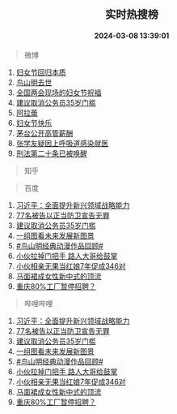 <div align="center"><h2>实时热搜榜</h2><h4>2024-03-08 13:39:01</h4></div>

> 微博  

1. [妇女节回归本质](https://s.weibo.com/weibo?q=%E5%A6%87%E5%A5%B3%E8%8A%82%E5%9B%9E%E5%BD%92%E6%9C%AC%E8%B4%A8&t=31&band_rank=1&Refer=top)<br />
2. [鸟山明去世](https://s.weibo.com/weibo?q=%23%E9%B8%9F%E5%B1%B1%E6%98%8E%E5%8E%BB%E4%B8%96%23&t=31&band_rank=2&Refer=top)<br />
3. [全国两会现场的妇女节祝福](https://s.weibo.com/weibo?q=%23%E5%85%A8%E5%9B%BD%E4%B8%A4%E4%BC%9A%E7%8E%B0%E5%9C%BA%E7%9A%84%E5%A6%87%E5%A5%B3%E8%8A%82%E7%A5%9D%E7%A6%8F%23&t=31&band_rank=3&Refer=top)<br />
4. [建议取消公务员35岁门槛](https://s.weibo.com/weibo?q=%23%E5%BB%BA%E8%AE%AE%E5%8F%96%E6%B6%88%E5%85%AC%E5%8A%A1%E5%91%9835%E5%B2%81%E9%97%A8%E6%A7%9B%23&t=31&band_rank=4&Refer=top)<br />
5. [阿拉蕾](https://s.weibo.com/weibo?q=%E9%98%BF%E6%8B%89%E8%95%BE&t=31&band_rank=5&Refer=top)<br />
6. [妇女节快乐](https://s.weibo.com/weibo?q=%23%E5%A6%87%E5%A5%B3%E8%8A%82%E5%BF%AB%E4%B9%90%23&t=31&band_rank=6&Refer=top)<br />
7. [茅台公开高管薪酬](https://s.weibo.com/weibo?q=%23%E8%8C%85%E5%8F%B0%E5%85%AC%E5%BC%80%E9%AB%98%E7%AE%A1%E8%96%AA%E9%85%AC%23&t=31&band_rank=7&Refer=top)<br />
8. [张学友疑因上呼吸道感染就医](https://s.weibo.com/weibo?q=%23%E5%BC%A0%E5%AD%A6%E5%8F%8B%E7%96%91%E5%9B%A0%E4%B8%8A%E5%91%BC%E5%90%B8%E9%81%93%E6%84%9F%E6%9F%93%E5%B0%B1%E5%8C%BB%23&t=31&band_rank=8&Refer=top)<br />
9. [刑法第二十条已被唤醒](https://s.weibo.com/weibo?q=%23%E5%88%91%E6%B3%95%E7%AC%AC%E4%BA%8C%E5%8D%81%E6%9D%A1%E5%B7%B2%E8%A2%AB%E5%94%A4%E9%86%92%23&t=31&band_rank=9&Refer=top)<br />

> 知乎  


> 百度  

1. [习近平：全面提升新兴领域战略能力](https://www.baidu.com/s?wd=%E4%B9%A0%E8%BF%91%E5%B9%B3%EF%BC%9A%E5%85%A8%E9%9D%A2%E6%8F%90%E5%8D%87%E6%96%B0%E5%85%B4%E9%A2%86%E5%9F%9F%E6%88%98%E7%95%A5%E8%83%BD%E5%8A%9B&sa=fyb_news&rsv_dl=fyb_news)<br />
2. [77名被告以正当防卫宣告无罪](https://www.baidu.com/s?wd=77%E5%90%8D%E8%A2%AB%E5%91%8A%E4%BB%A5%E6%AD%A3%E5%BD%93%E9%98%B2%E5%8D%AB%E5%AE%A3%E5%91%8A%E6%97%A0%E7%BD%AA&sa=fyb_news&rsv_dl=fyb_news)<br />
3. [建议取消公务员35岁门槛](https://www.baidu.com/s?wd=%E5%BB%BA%E8%AE%AE%E5%8F%96%E6%B6%88%E5%85%AC%E5%8A%A1%E5%91%9835%E5%B2%81%E9%97%A8%E6%A7%9B&sa=fyb_news&rsv_dl=fyb_news)<br />
4. [一组图看未来发展新图景](https://www.baidu.com/s?wd=%E4%B8%80%E7%BB%84%E5%9B%BE%E7%9C%8B%E6%9C%AA%E6%9D%A5%E5%8F%91%E5%B1%95%E6%96%B0%E5%9B%BE%E6%99%AF&sa=fyb_news&rsv_dl=fyb_news)<br />
5. [#鸟山明经典动漫作品回顾#](https://www.baidu.com/s?wd=%23%E9%B8%9F%E5%B1%B1%E6%98%8E%E7%BB%8F%E5%85%B8%E5%8A%A8%E6%BC%AB%E4%BD%9C%E5%93%81%E5%9B%9E%E9%A1%BE%23&sa=fyb_news&rsv_dl=fyb_news)<br />
6. [小伙拉掉门把手 路人大哥给鼓掌](https://www.baidu.com/s?wd=%E5%B0%8F%E4%BC%99%E6%8B%89%E6%8E%89%E9%97%A8%E6%8A%8A%E6%89%8B+%E8%B7%AF%E4%BA%BA%E5%A4%A7%E5%93%A5%E7%BB%99%E9%BC%93%E6%8E%8C&sa=fyb_news&rsv_dl=fyb_news)<br />
7. [小伙相亲无果当红娘7年促成346对](https://www.baidu.com/s?wd=%E5%B0%8F%E4%BC%99%E7%9B%B8%E4%BA%B2%E6%97%A0%E6%9E%9C%E5%BD%93%E7%BA%A2%E5%A8%987%E5%B9%B4%E4%BF%83%E6%88%90346%E5%AF%B9&sa=fyb_news&rsv_dl=fyb_news)<br />
8. [马面裙成女性新中式的顶流](https://www.baidu.com/s?wd=%E9%A9%AC%E9%9D%A2%E8%A3%99%E6%88%90%E5%A5%B3%E6%80%A7%E6%96%B0%E4%B8%AD%E5%BC%8F%E7%9A%84%E9%A1%B6%E6%B5%81&sa=fyb_news&rsv_dl=fyb_news)<br />
9. [重庆80%工厂暂停招聘？](https://www.baidu.com/s?wd=%E9%87%8D%E5%BA%8680%25%E5%B7%A5%E5%8E%82%E6%9A%82%E5%81%9C%E6%8B%9B%E8%81%98%EF%BC%9F&sa=fyb_news&rsv_dl=fyb_news)<br />

> 哔哩哔哩  

1. [习近平：全面提升新兴领域战略能力](https://www.baidu.com/s?wd=%E4%B9%A0%E8%BF%91%E5%B9%B3%EF%BC%9A%E5%85%A8%E9%9D%A2%E6%8F%90%E5%8D%87%E6%96%B0%E5%85%B4%E9%A2%86%E5%9F%9F%E6%88%98%E7%95%A5%E8%83%BD%E5%8A%9B&sa=fyb_news&rsv_dl=fyb_news)<br />
2. [77名被告以正当防卫宣告无罪](https://www.baidu.com/s?wd=77%E5%90%8D%E8%A2%AB%E5%91%8A%E4%BB%A5%E6%AD%A3%E5%BD%93%E9%98%B2%E5%8D%AB%E5%AE%A3%E5%91%8A%E6%97%A0%E7%BD%AA&sa=fyb_news&rsv_dl=fyb_news)<br />
3. [建议取消公务员35岁门槛](https://www.baidu.com/s?wd=%E5%BB%BA%E8%AE%AE%E5%8F%96%E6%B6%88%E5%85%AC%E5%8A%A1%E5%91%9835%E5%B2%81%E9%97%A8%E6%A7%9B&sa=fyb_news&rsv_dl=fyb_news)<br />
4. [一组图看未来发展新图景](https://www.baidu.com/s?wd=%E4%B8%80%E7%BB%84%E5%9B%BE%E7%9C%8B%E6%9C%AA%E6%9D%A5%E5%8F%91%E5%B1%95%E6%96%B0%E5%9B%BE%E6%99%AF&sa=fyb_news&rsv_dl=fyb_news)<br />
5. [#鸟山明经典动漫作品回顾#](https://www.baidu.com/s?wd=%23%E9%B8%9F%E5%B1%B1%E6%98%8E%E7%BB%8F%E5%85%B8%E5%8A%A8%E6%BC%AB%E4%BD%9C%E5%93%81%E5%9B%9E%E9%A1%BE%23&sa=fyb_news&rsv_dl=fyb_news)<br />
6. [小伙拉掉门把手 路人大哥给鼓掌](https://www.baidu.com/s?wd=%E5%B0%8F%E4%BC%99%E6%8B%89%E6%8E%89%E9%97%A8%E6%8A%8A%E6%89%8B+%E8%B7%AF%E4%BA%BA%E5%A4%A7%E5%93%A5%E7%BB%99%E9%BC%93%E6%8E%8C&sa=fyb_news&rsv_dl=fyb_news)<br />
7. [小伙相亲无果当红娘7年促成346对](https://www.baidu.com/s?wd=%E5%B0%8F%E4%BC%99%E7%9B%B8%E4%BA%B2%E6%97%A0%E6%9E%9C%E5%BD%93%E7%BA%A2%E5%A8%987%E5%B9%B4%E4%BF%83%E6%88%90346%E5%AF%B9&sa=fyb_news&rsv_dl=fyb_news)<br />
8. [马面裙成女性新中式的顶流](https://www.baidu.com/s?wd=%E9%A9%AC%E9%9D%A2%E8%A3%99%E6%88%90%E5%A5%B3%E6%80%A7%E6%96%B0%E4%B8%AD%E5%BC%8F%E7%9A%84%E9%A1%B6%E6%B5%81&sa=fyb_news&rsv_dl=fyb_news)<br />
9. [重庆80%工厂暂停招聘？](https://www.baidu.com/s?wd=%E9%87%8D%E5%BA%8680%25%E5%B7%A5%E5%8E%82%E6%9A%82%E5%81%9C%E6%8B%9B%E8%81%98%EF%BC%9F&sa=fyb_news&rsv_dl=fyb_news)<br />
